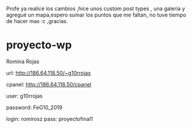 Profe ya realicé los cambios ,hice unos custom post types , una galeria y agregué un mapa,espero sumar los puntos que me faltan,
no tuve tiempo de hacer mas :c  ,gracias.




# proyecto-wp

Romina Rojas
  
  
url: http://186.64.118.50/~g10rrojas
  
cpanel: http://186.64.118.50/cpanel
  
user: g10rrojas
   
password: FeG10_2019


login: romirosz
pass: proyectofinal1
